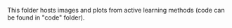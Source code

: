 This folder hosts images and plots from active learning methods (code can be found in "code" folder).
